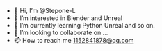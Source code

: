 - 👋 Hi, I’m @Stepone-L
- 👀 I’m interested in Blender and Unreal
- 🌱 I’m currently learning Python Unreal and so on.
- 💞️ I’m looking to collaborate on ...
- 📫 How to reach me 1152841878@qq.com

<!---
Stepone-L/Stepone-L is a ✨ special ✨ repository because its `README.md` (this file) appears on your GitHub profile.
You can click the Preview link to take a look at your changes.
--->
